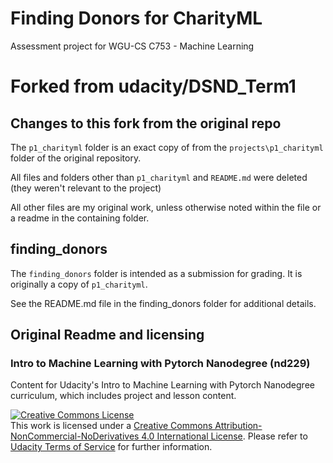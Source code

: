 # Finding Donors for CharityML

Assessment project for WGU-CS C753 - Machine Learning

# Forked from udacity/DSND_Term1

## Changes to this fork from the original repo

The `p1_charityml` folder is an exact copy of from the `projects\p1_charityml` folder of the original repository.

All files and folders other than `p1_charityml` and `README.md` were deleted (they weren't relevant to the project)

All other files are my original work, unless otherwise noted within the file or a readme in the containing folder.

## finding_donors

The `finding_donors` folder is intended as a submission for grading. It is originally a copy of `p1_charityml`.

See the README.md file in the finding_donors folder for additional details.

## Original Readme and licensing

### Intro to Machine Learning with Pytorch Nanodegree (nd229)

 Content for Udacity's Intro to Machine Learning with Pytorch Nanodegree curriculum, which includes project and lesson content.

 <a rel="license" href="http://creativecommons.org/licenses/by-nc-nd/4.0/"><img alt="Creative Commons License" style="border-width:0" src="https://i.creativecommons.org/l/by-nc-nd/4.0/88x31.png" /></a><br />This work is licensed under a <a rel="license" href="http://creativecommons.org/licenses/by-nc-nd/4.0/">Creative Commons Attribution-NonCommercial-NoDerivatives 4.0 International License</a>. Please refer to [Udacity Terms of Service](https://www.udacity.com/legal) for further information.
